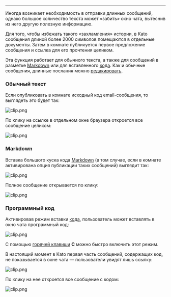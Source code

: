***

Иногда возникает необходимость в отправки длинных сообщений, однако большое количество текста может «забить» окно чата, вытеснив из него другую полезную информацию.

Для того, чтобы избежать такого «захламления» истории, в Kato сообщения длиной более 2000 символов помещаются в отдельные документы. Затем в комнате публикуется первое предложение сообщения и ссылка для его прочтения целиком.

Эта функция работает для обычного текста, а также для сообщений в разметке [Markdown](/articles/ru/general/cheatsheet#markdown) или для вставленного [кода](/articles/ru/general/cheatsheet#code). Как и обычные сообщения, длинные послания можно [редакировать](/articles/ru/general/cheatsheet#typos). 

### Обычный текст
Если опубликовать в комнате исходный код email-сообщения, то выглядеть это будет так:

![clip.png](https://s3.amazonaws.com/kato-share/f3e1bec3d0e773987c8654f4930559493a9ddedde97beb02a4f20189decb35c3/clip.png)

По клику на ссылке в отдельном окне браузера откроется все сообщение целиком:

![clip.png](https://s3.amazonaws.com/kato-share/d5d4d546dab1c1fd66a7106a7f9cb53f02154cc5256fa5e4f8ac063803f25d6/clip.png)

### Markdown

Вставка большого куска кода [Markdown](/articles/ru/general/cheatsheet#markdown) (в том случае, если в комнате активирована опция публикации таких сообщений) выглядит так:

![clip.png](https://s3.amazonaws.com/kato-share/9a13d8aead0c15901081524b3821fced701b3ba06e1034d2183cc3898e44d4/clip.png)

Полное сообщение открывается по клику:

![clip.png](https://s3.amazonaws.com/kato-share/903c94d481fd995294145696cbd23a03a1dbac1349cf64848d90db35a824f170/clip.png)

### Программный код

Активировав режим вставки [кода](/articles/ru/general/cheatsheet#code), пользователь может вставлять в окно чата программный код: 

![clip.png](https://s3.amazonaws.com/kato-share/84564f4b182bbd783a3162f2aa4e202339c7162c44e3ea2d1f1f68f676f4f0ff/clip.png)

С помощью [горячей клавиши](/articles/ru/power-users/keyboard-control) **C** можно быстро включить этот режим.

В настоящий момент в Kato первая часть сообщений, содержащих код, не показывается в окне чата — пользователи увидят лишь ссылку:

![clip.png](https://s3.amazonaws.com/kato-share/b1036f6527104af752c9a9e9a5a4d7292c53afa6aaefc3ad6da350efc583106/clip.png)

По клику на нее откроется все сообщение с кодом:

![clip.png](https://s3.amazonaws.com/kato-share/3343120541c8ac260e713bcc9ac26623930e954336b091a387ddf4920b3aa13/clip.png)
